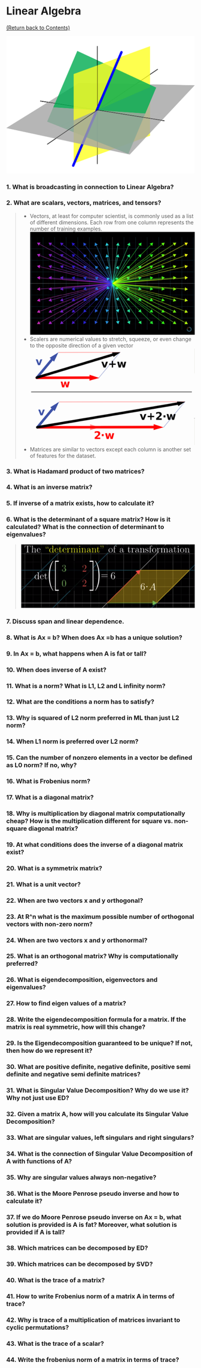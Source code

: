 # Linear Algebra
[(Return back to Contents)](https://github.com/rchavezj/Cracking_The_Machine_Learning_Interview/#Contents)

<img src="linear_algebra.png" width="700">

### 1. What is broadcasting in connection to Linear Algebra?
### 2. What are scalars, vectors, matrices, and tensors?
>  - Vectors, at least for computer scientist, is commonly used as a list of different dimensions. Each row from one column represents the number of training examples. <img src="vector.png">
>  - Scalers are numerical values to stretch, squeeze, or even change to the opposite direction of a given vector<img src="scaling_v2.png">
>  - Matrices are similar to vectors except each column is another set of features for the dataset. 
### 3. What is Hadamard product of two matrices?
### 4. What is an inverse matrix?
### 5. If inverse of a matrix exists, how to calculate it?
### 6. What is the determinant of a square matrix? How is it calculated? What is the connection of determinant to eigenvalues?
> <img src="determinant.png">
### 7. Discuss span and linear dependence.
### 8. What is Ax = b? When does Ax =b has a unique solution?
### 9. In Ax = b, what happens when A is fat or tall?
### 10. When does inverse of A exist?
### 11. What is a norm? What is L1, L2 and L infinity norm?
### 12. What are the conditions a norm has to satisfy?
### 13. Why is squared of L2 norm preferred in ML than just L2 norm?
### 14. When L1 norm is preferred over L2 norm?
### 15. Can the number of nonzero elements in a vector be defined as L0 norm? If no, why?
### 16. What is Frobenius norm?
### 17. What is a diagonal matrix?
### 18. Why is multiplication by diagonal matrix computationally cheap? How is the multiplication different for square vs. non-square diagonal matrix?
### 19. At what conditions does the inverse of a diagonal matrix exist?
### 20. What is a symmetrix matrix?
### 21. What is a unit vector?
### 22. When are two vectors x and y orthogonal?
### 23. At R^n what is the maximum possible number of orthogonal vectors with non-zero norm?
### 24. When are two vectors x and y orthonormal?
### 25. What is an orthogonal matrix? Why is computationally preferred?
### 26. What is eigendecomposition, eigenvectors and eigenvalues?
### 27. How to find eigen values of a matrix?
### 28. Write the eigendecomposition formula for a matrix. If the matrix is real symmetric, how will this change?
### 29. Is the Eigendecomposition guaranteed to be unique? If not, then how do we represent it?
### 30. What are positive definite, negative definite, positive semi definite and negative semi definite matrices?
### 31. What is Singular Value Decomposition? Why do we use it? Why not just use ED?
### 32. Given a matrix A, how will you calculate its Singular Value Decomposition?
### 33. What are singular values, left singulars and right singulars?
### 34. What is the connection of Singular Value Decomposition of A with functions of A?
### 35. Why are singular values always non-negative?
### 36. What is the Moore Penrose pseudo inverse and how to calculate it?
### 37. If we do Moore Penrose pseudo inverse on Ax = b, what solution is provided is A is fat? Moreover, what solution is provided if A is tall?
### 38. Which matrices can be decomposed by ED?
### 39. Which matrices can be decomposed by SVD?
### 40. What is the trace of a matrix?
### 41. How to write Frobenius norm of a matrix A in terms of trace?
### 42. Why is trace of a multiplication of matrices invariant to cyclic permutations?
### 43. What is the trace of a scalar?
### 44. Write the frobenius norm of a matrix in terms of trace?
